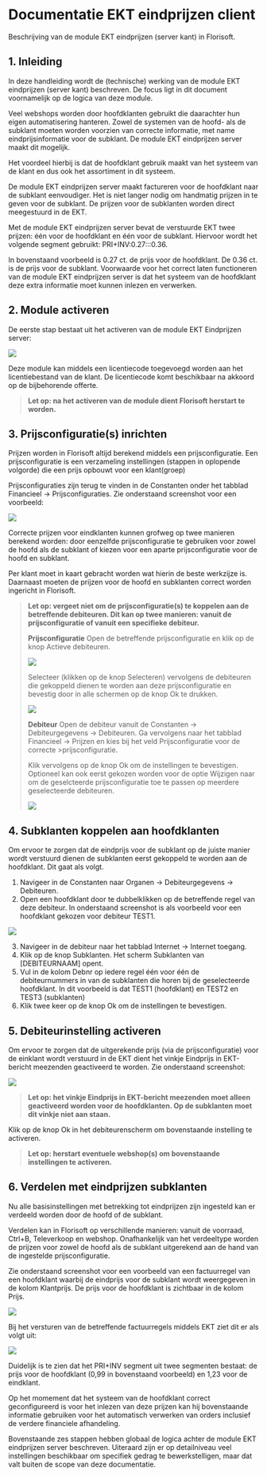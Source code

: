 # Documentatie EKT eindprijzen client

Beschrijving van de module EKT eindprijzen (server kant) in Florisoft.

## 1. Inleiding
In deze handleiding wordt de (technische) werking van de module EKT eindprijzen (server kant) beschreven. De focus ligt in dit document voornamelijk op de logica van deze module.

Veel webshops worden door hoofdklanten gebruikt die daarachter hun eigen automatisering hanteren. Zowel de systemen van de hoofd- als de subklant moeten worden voorzien van correcte informatie, met name eindprijsinformatie voor de subklant. De module EKT eindprijzen server maakt dit mogelijk.

Het voordeel hierbij is dat de hoofdklant gebruik maakt van het systeem van de klant en dus ook het assortiment in dit systeem.

De module EKT eindprijzen server maakt factureren voor de hoofdklant naar de subklant eenvoudiger. Het is niet langer nodig om handmatig prijzen in te geven voor de subklant. De prijzen voor de subklanten worden direct meegestuurd in de EKT.

Met de module EKT eindprijzen server bevat de verstuurde EKT twee prijzen: één voor de hoofdklant en één voor de subklant. Hiervoor wordt het volgende segment gebruikt: PRI+INV:0.27:::0.36.

In bovenstaand voorbeeld is 0.27 ct. de prijs voor de hoofdklant. De 0.36 ct. is de prijs voor de subklant. Voorwaarde voor het correct laten functioneren van de module EKT eindprijzen server is dat het systeem van de hoofdklant deze extra informatie moet kunnen inlezen en verwerken.

## 2. Module  activeren
De eerste stap bestaat uit het activeren van de module EKT Eindprijzen server:

![](![](2022-01-13-12-03-16.png).png)

Deze module kan middels een licentiecode toegevoegd worden aan het licentiebestand van de klant. De licentiecode komt beschikbaar na akkoord op de bijbehorende offerte.

> **Let op: na het activeren van de module dient Florisoft herstart te worden.**

## 3. Prijsconfiguratie(s) inrichten
Prijzen worden in Florisoft altijd berekend middels een prijsconfiguratie. Een prijsconfiguratie is een verzameling instellingen (stappen in oplopende volgorde) die een prijs opbouwt voor een klant(groep)

Prijsconfiguraties zijn terug te vinden in de Constanten onder het tabblad Financieel -> Prijsconfiguraties. Zie onderstaand screenshot voor een voorbeeld:

![](2022-02-02-09-00-25.png)

Correcte prijzen voor eindklanten kunnen grofweg op twee manieren berekend worden: door eenzelfde prijsconfiguratie te gebruiken voor zowel de hoofd als de subklant of kiezen voor een aparte prijsconfiguratie voor de hoofd en subklant.

Per klant moet in kaart gebracht worden wat hierin de beste werkzijze is. Daarnaast moeten de prijzen voor de hoofd en subklanten correct worden ingericht in Florisoft.

>**Let op: vergeet niet om de prijsconfiguratie(s) te koppelen aan de betreffende debiteuren. Dit kan op twee manieren: vanuit de prijsconfiguratie of vanuit een specifieke debiteur.**
>
>**Prijsconfiguratie**
>Open de betreffende prijsconfiguratie en klik op de knop Actieve debiteuren.
>
>![](2022-02-02-09-15-23.png)
>
>Selecteer (klikken op de knop Selecteren) vervolgens de debiteuren die gekoppeld dienen te worden aan deze prijsconfiguratie en bevestig door in alle schermen op de knop Ok te drukken.
>
>![](2022-02-02-09-19-01.png)
>
>**Debiteur**
>Open de debiteur vanuit de Constanten -> Debiteurgegevens -> Debiteuren. Ga vervolgens naar het tabblad Financieel -> Prijzen en kies bij het veld Prijsconfiguratie voor de correcte >prijsconfiguratie.
>
>Klik vervolgens op de knop Ok om de instellingen te bevestigen. Optioneel kan ook eerst gekozen worden voor de optie Wijzigen naar om de geselcteerde prijsconfiguratie toe te passen op meerdere geselecteerde debiteuren.
>
>![](2022-02-02-09-30-49.png)

## 4. Subklanten koppelen aan hoofdklanten
Om ervoor te zorgen dat de eindprijs voor de subklant op de juiste manier wordt verstuurd dienen de subklanten eerst gekoppeld te worden aan de hoofdklant. Dit gaat als volgt.

1. Navigeer in de Constanten naar Organen -> Debiteurgegevens -> Debiteuren.
2. Open een hoofdklant door te dubbelklikken op de betreffende regel van deze debiteur. In onderstaand screenshot is als voorbeeld voor een hoofdklant gekozen voor debiteur TEST1.

![](2022-02-02-10-42-41.png)

3. Navigeer in de debiteur naar het tabblad Internet -> Internet toegang.
4. Klik op de knop Subklanten. Het scherm Subklanten van [DEBITEURNAAM] opent.
5. Vul in de kolom Debnr op iedere regel één voor één de debiteurnummers in van de subklanten die horen bij de geselecteerde hoofdklant. In dit voorbeeld is dat TEST1 (hoofdklant) en TEST2 en TEST3 (subklanten)
6. Klik twee keer op de knop Ok om de instellingen te bevestigen.

## 5. Debiteurinstelling activeren
Om ervoor te zorgen dat de uitgerekende prijs (via de prijsconfiguratie) voor de einklant wordt verstuurd in de EKT dient het vinkje Eindprijs in EKT-bericht meezenden geactiveerd te worden. Zie onderstaand screenshot:

![](2022-02-02-11-22-59.png)

>**Let op: het vinkje Eindprijs in EKT-bericht meezenden moet alleen geactiveerd worden voor de hoofdklanten. Op de subklanten moet dit vinkje niet aan staan.**

Klik op de knop Ok in het debiteurenscherm om bovenstaande instelling te activeren.

>**Let op: herstart eventuele webshop(s) om bovenstaande instellingen te activeren.**

## 6. Verdelen met eindprijzen subklanten
Nu alle basisinstellingen met betrekking tot eindprijzen zijn ingesteld kan er verdeeld worden door de hoofd of de subklant.

Verdelen kan in Florisoft op verschillende manieren: vanuit de voorraad, Ctrl+B, Televerkoop en webshop. Onafhankelijk van het verdeeltype worden de prijzen voor zowel de hoofd als de subklant uitgerekend aan de hand van de ingestelde prijsconfiguratie.

Zie onderstaand screenshot voor een voorbeeld van een factuurregel van een hoofdklant waarbij de eindprijs voor de subklant wordt weergegeven in de kolom Klantprijs. De prijs voor de hoofdklant is zichtbaar in de kolom Prijs.

![](2022-02-02-13-06-46.png)

Bij het versturen van de betreffende factuurregels middels EKT ziet dit er als volgt uit:

![](2022-02-02-21-23-34.png)

Duidelijk is te zien dat het PRI+INV segment uit twee segmenten bestaat: de prijs voor de hoofdklant (0,99 in bovenstaand voorbeeld) en 1,23 voor de eindklant.

Op het momement dat het systeem van de hoofdklant correct geconfigureerd is voor het inlezen van deze prijzen kan hij bovenstaande informatie gebruiken voor het automatisch verwerken van orders inclusief de verdere financiele afhandeling.

Bovenstaande zes stappen hebben globaal de logica achter de module EKT eindprijzen server beschreven. Uiteraard zijn er op detailniveau veel instellingen beschikbaar om specifiek gedrag te bewerkstelligen, maar dat valt buiten de scope van deze documentatie.